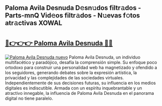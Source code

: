 ## Paloma Avila Desnuda D𝚎sn𝚞dos filtr𝚊dos - Parts-mnQ Vid𝚎os filtr𝚊dos - N𝚞evas f𝚘tos atr𝚊ctivas XOWAL

# <h2><a href="http://mb2gln.tromn.icu/?c=Paloma+Avila+Desnuda">🔗👉👉👉 Paloma Avila Desnuda 🔗🔗</a></h2>

[![Paloma Avila Desnuda nuevo](https://i.imgur.com/pEAQMta.gif)](http://mb2gln.tromn.icu/?c=Paloma+Avila+Desnuda)
Paloma Avila Desnuda, un individuo multifacético y paradójico, desafía la comprensión simple. Su enfoque poco ortodoxo para construir una personalidad web ha magnetizado y ofendido a los seguidores, generando debates sobre la expresión artística, la privacidad y las complejidades de las sociedades virtuales. Independientemente de sus decisiones futuras, su influencia en los medios digitales es indiscutible. Armada con un espíritu inquebrantable y un atractivo innegable, la influencia de Paloma Avila Desnuda en el panorama digital no tiene paralelo.
